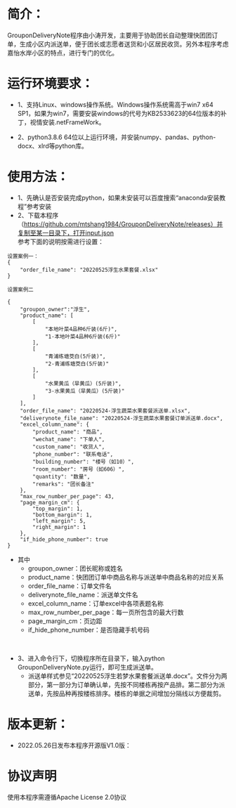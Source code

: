 
# 简介：
GrouponDeliveryNote程序由小涛开发，主要用于协助团长自动整理快团团订单，生成小区内派送单，便于团长或志愿者送货和小区居民收货。另外本程序考虑嘉怡水岸小区的特点，进行专门的优化。

# 运行环境要求：

* 1、支持Linux、windows操作系统。Windows操作系统需高于win7 x64 SP1，如果为win7，需要安装windows的代号为KB2533623的64位版本的补丁，视情安装.netFrameWork。

* 2、python3.8.6 64位以上运行环境，并安装numpy、pandas、python-docx、xlrd等python库。

# 使用方法：
* 1、先确认是否安装完成python，如果未安装可以百度搜索“anaconda安装教程”参考安装 <br>
* 2、下载本程序（https://github.com/mtshang1984/GrouponDeliveryNote/releases）并复制至某一目录下，打开input.json <br>
参考下面的说明按需进行设置：<br>
```
设置案例一：
{
    "order_file_name": "20220525浮生水果套餐.xlsx"
}

设置案例二

{
    "groupon_owner":"浮生",
    "product_name": [
        [
            "本地叶菜4品种6斤装(6斤)",
            "1-本地叶菜4品种6斤装(6斤)"
        ],
        [
            "青浦练塘茭白(5斤装)",
            "2-青浦练塘茭白(5斤装)"
        ],
        [
            "水果黄瓜（旱黄瓜）(5斤装)",
            "3-水果黄瓜（旱黄瓜）(5斤装)"
        ]
    ],
    "order_file_name": "20220524-浮生蔬菜水果套餐派送单.xlsx",
    "deliverynote_file_name": "20220524-浮生蔬菜水果套餐订单派送单.docx",
    "excel_column_name": {
        "product_name": "商品",
        "wechat_name": "下单人",
        "custom_name": "收货人",
        "phone_number": "联系电话",
        "building_number": "楼号（如10）",
        "room_number": "房号（如606）",
        "quantity": "数量",
        "remarks": "团长备注"
    },
    "max_row_number_per_page": 43,
    "page_margin_cm": {
        "top_margin": 1,
        "bottom_margin": 1,
        "left_margin": 5,
        "right_margin": 1
    },
    "if_hide_phone_number": true
}

```
* 其中  
    * groupon_owner：团长昵称或姓名
    * product_name：快团团订单中商品名称与派送单中商品名称的对应关系
    * order_file_name：订单文件名
    * deliverynote_file_name：派送单文件名
    * excel_column_name：订单excel中各项表题名称
    * max_row_number_per_page：每一页所包含的最大行数
    * page_margin_cm：页边距
    * if_hide_phone_number：是否隐藏手机号码
<br>

* 3、进入命令行下，切换程序所在目录下，输入python GrouponDeliveryNote.py运行，即可生成派送单。
    * 派送单样式参见“20220525浮生若梦水果套餐派送单.docx”。文件分为两部分，第一部分为订单确认单，先按不同楼栋再按产品排。第二部分为派送单，先按品种再按楼栋排序。楼栋的单据之间增加分隔线以方便裁剪。


# 版本更新：
* 2022.05.26日发布本程序开源版V1.0版： <br>

# 协议声明
使用本程序需遵循Apache License 2.0协议
